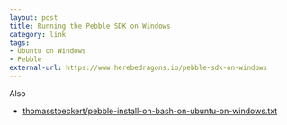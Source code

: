 ```yaml
---
layout: post
title: Running the Pebble SDK on Windows
category: link
tags:
- Ubuntu on Windows
- Pebble
external-url: https://www.herebedragons.io/pebble-sdk-on-windows
---
```

Also

- [thomasstoeckert/pebble-install-on-bash-on-ubuntu-on-windows.txt](https://gist.github.com/thomasstoeckert/98567adaca27de20d4487d989a4ac5b0)
